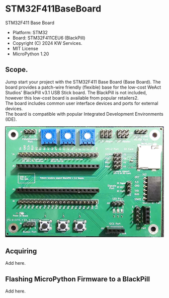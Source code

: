# STM32F411BaseBoard
 STM32F411 Base Board

* Platform: STM32
* Board: STM32F411CEU6 (BlackPill)
* Copyright (C) 2024 KW Services.
* MIT License
* MicroPython 1.20

## Scope.

Jump start your project with the STM32F411 Base Board (Base Board).  The board provides a patch-wire friendly (flexible) base for the low-cost 
WeAct Studios' BlackPill v3.1 USB Stick board. The BlackPill is not included, however this low-cost board is available from popular retailers2.  
The board includes common user interface devices and ports for external devices.  
The board is compatible with popular Integrated Development Environments (IDE).

![](Board_image.jpg)

## Acquiring

Add here.

## Flashing MicroPython Firmware to a BlackPill

Add here.